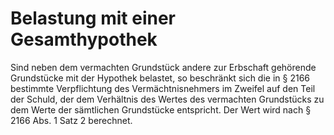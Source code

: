# Belastung mit einer Gesamthypothek

Sind neben dem vermachten Grundstück andere zur Erbschaft gehörende Grundstücke mit der Hypothek belastet, so beschränkt sich die in § 2166 bestimmte Verpflichtung des Vermächtnisnehmers im Zweifel auf den Teil der Schuld, der dem Verhältnis des Wertes des vermachten Grundstücks zu dem Werte der sämtlichen Grundstücke entspricht. Der Wert wird nach § 2166 Abs. 1 Satz 2 berechnet.